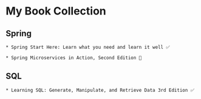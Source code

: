 # My Book Collection



## Spring
    * Spring Start Here: Learn what you need and learn it well ✅ 
    
    * Spring Microservices in Action, Second Edition 🔄
    
## SQL
    * Learning SQL: Generate, Manipulate, and Retrieve Data 3rd Edition ✅ 
